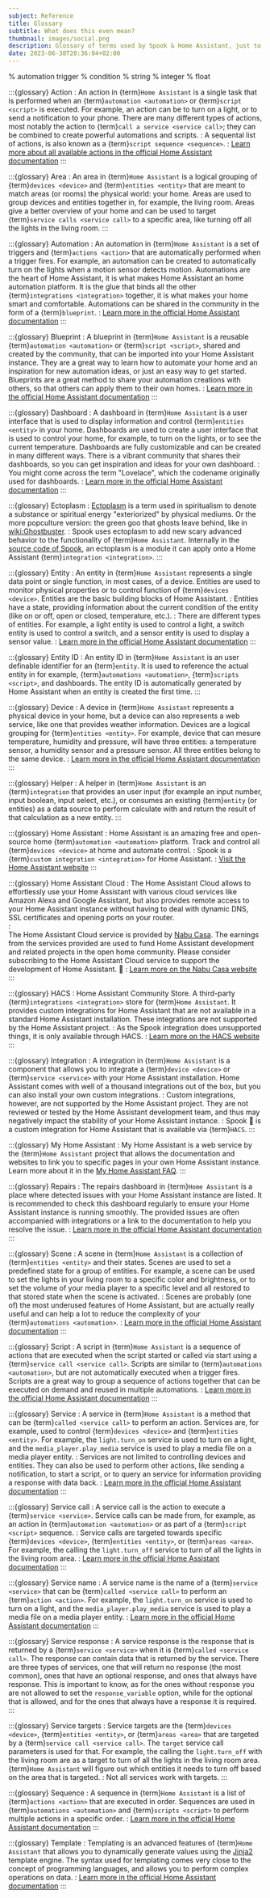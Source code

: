 ```yaml
---
subject: Reference
title: Glossary
subtitle: What does this even mean?
thumbnail: images/social.png
description: Glossary of terms used by Spook & Home Assistant, just to add a little context to this all.
date: 2023-06-30T20:36:04+02:00
---
```


% automation trigger
% condition
% string
% integer
% float

:::{glossary}
Action
: An action in {term}`Home Assistant` is a single task that is performed when an {term}`automation <automation>` or {term}`script <script>` is executed. For example, an action can be to turn on a light, or to send a notification to your phone. There are many different types of actions, most notably the action to {term}`call a service <service call>`; they can be combined to create powerful automations and scripts.
: A sequental list of actions, is also known as a {term}`script sequence <sequence>`.
: [Learn more about all available actions in the official Home Assistant documentation](https://www.home-assistant.io/docs/scripts)
:::

:::{glossary}
Area
: An area in {term}`Home Assistant` is a logical grouping of {term}`devices <device>` and {term}`entities <entity>` that are meant to match areas (or rooms) the physical world: your home. Areas are used to group devices and entities together in, for example, the living room. Areas give a better overview of your home and can be used to target {term}`service calls <service call>` to a specific area, like turning off all the lights in the living room.
:::

:::{glossary}
Automation
: An automation in {term}`Home Assistant` is a set of triggers and {term}`actions <action>` that are automatically performed when a trigger fires. For example, an automation can be created to automatically turn on the lights when a motion sensor detects motion. Automations are the heart of Home Assistant, it is what makes Home Assistant an home automation platform. It is the glue that binds all the other {term}`integrations <integration>` together, it is what makes your home smart and comfortable. Automations can be shared in the community in the form of a {term}`blueprint`.
: [Learn more in the official Home Assistant documentation](https://www.home-assistant.io/getting-started/concepts-terminology/#automations)
:::

:::{glossary}
Blueprint
: A blueprint in {term}`Home Assistant` is a reusable {term}`automation <automation>` or {term}`script <script>`, shared and created by the community, that can be imported into your Home Assistant instance. They are a great way to learn how to automate your home and an inspiration for new automation ideas, or just an easy way to get started. Blueprints are a great method to share your automation creations with others, so that others can apply them to their own homes.
: [Learn more in the official Home Assistant documentation](https://www.home-assistant.io/docs/blueprint/)
:::

:::{glossary}
Dashboard
: A dashboard in {term}`Home Assistant` is a user interface that is used to display information and control {term}`entities <entity>` in your home. Dashboards are used to create a user interface that is used to control your home, for example, to turn on the lights, or to see the current temperature. Dashboards are fully customizable and can be created in many different ways. There is a vibrant community that shares their dashboards, so you can get inspiration and ideas for your own dashboard.
: You might come across the term "Lovelace", which the codename originally used for dashboards.
: [Learn more in the official Home Assistant documentation](https://www.home-assistant.io/getting-started/concepts-terminology/#dashboards)
:::

:::{glossary}
Ectoplasm
: [Ectoplasm](<wiki:Ectoplasm_(paranormal)>) is a term used in spiritualism to denote a substance or spiritual energy "exteriorized" by physical mediums. Or the more popculture version: the green goo that ghosts leave behind, like in <wiki:Ghostbuster>.
: Spook uses ectoplasm to add new scary advanced behavior to the functionality of {term}`Home Assistant`. Internally in the [source code of Spook](https://github.com/frenck/spook), an ectoplasm is a module it can apply onto a Home Assistant {term}`integration <integration>`.
:::

:::{glossary}
Entity
: An entity in {term}`Home Assistant` represents a single data point or single function, in most cases, of a device. Entities are used to monitor physical properties or to control function of {term}`devices <device>`. Entities are the basic building blocks of Home Assistant.
: Entities have a state, providing information about the current condition of the entity (like on or off, open or closed, temperature, etc.).
: There are different types of entities. For example, a light entity is used to control a light, a switch entity is used to control a switch, and a sensor entity is used to display a sensor value.
: [Learn more in the official Home Assistant documentation](https://www.home-assistant.io/getting-started/concepts-terminology/#devices--entities)
:::

:::{glossary}
Entity ID
: An entity ID in {term}`Home Assistant` is an user definable identifier for an {term}`entity`. It is used to reference the actual entity in for example, {term}`automations <automation>`, {term}`scripts <script>`, and dashboards. The entity ID is automatically generated by Home Assistant when an entity is created the first time.
:::

:::{glossary}
Device
: A device in {term}`Home Assistant` represents a physical device in your home, but a device can also represents a web service, like one that provides weather information. Devices are a logical grouping for {term}`entities <entity>`. For example, device that can mesure temperature, humidity and pressure, will have three entities: a temperature sensor, a humidity sensor and a pressure sensor. All three entities belong to the same device.
: [Learn more in the official Home Assistant documentation](https://www.home-assistant.io/getting-started/concepts-terminology/#devices--entities)
:::

:::{glossary}
Helper
: A helper in {term}`Home Assistant` is an {term}`integration` that provides an user input (for example an input number, input boolean, input select, etc.), or consumes an existing {term}`entity` (or entities) as a data source to perform calculate with and return the result of that calculation as a new entity.
:::

:::{glossary}
Home Assistant
: Home Assistant is an amazing free and open-source home {term}`automation <automation>` platform.
Track and control all {term}`devices <device>` at home and automate control.
: Spook is a {term}`custom integration <integration>` for Home Assistant.
: [Visit the Home Assistant website](https://www.home-assistant.io/)
:::

:::{glossary}
Home Assistant Cloud
: The Home Assistant Cloud allows to effortlessly use your Home Assistant with various cloud services like Amazon Alexa and Google Assistant, but also provides remote access to your Home Assistant instance without having to deal with dynamic DNS, SSL certificates and opening ports on your router.  
: <br>The Home Assistant Cloud service is provided by [Nabu Casa](https://www.nabucasa.com). The earnings from the services provided are used to fund Home Assistant development and related projects in the open home community. Please consider subscribing to the Home Assistant Cloud service to support the development of Home Assistant. 🙏
: [Learn more on the Nabu Casa website](https://www.nabucasa.com/)
:::

:::{glossary}
HACS
: Home Assistant Community Store. A third-party {term}`integrations <integration>` store for {term}`Home Assistant`. It provides custom integrations for Home Assistant that are not available in a standard Home Assistant installation. These integrations are not supported by the Home Assistant project.
: As the Spook integration does unsupported things, it is only available through HACS.
: [Learn more on the HACS website](https://hacs.xyz)
:::

:::{glossary}
Integration
: A integration in {term}`Home Assistant` is a component that allows you to integrate
a {term}`device <device>` or {term}`service <service>` with your Home Assistant installation. Home Assistant comes with well of a thousand integrations out of the box, but you can also install your own custom integrations.
: Custom integrations, however, are not supported by the Home Assistant project. They are not reviewed or tested by the Home Assistant development team, and thus may negatively impact the stability of your Home Assistant instance.
: Spook 👻 is a custom integration for Home Assistant that is available via {term}`HACS`.
:::

:::{glossary}
My Home Assistant
: My Home Assistant is a web service by the {term}`Home Assistant` project that allows the documentation and websites to link you to specific pages in your own Home Assistant instance. Learn more about it in the [My Home Assistant FAQ](https://my.home-assistant.io/faq/).
:::

:::{glossary}
Repairs
: The repairs dashboard in {term}`Home Assistant` is a place where detected issues with your Home Assistant instance are listed. It is recommended to check this dashboard regularly to ensure your Home Assistant instance is running smoothly. The provided issues are often accompanied with integrations or a link to the documentation to help you resolve the issue.
: [Learn more in the official Home Assistant documentation](https://www.home-assistant.io/integrations/repairs)
:::

:::{glossary}
Scene
: A scene in {term}`Home Assistant` is a collection of {term}`entities <entity>` and their states. Scenes are used to set a predefined state for a group of entities. For example, a scene can be used to set the lights in your living room to a specific color and brightness, or to set the volume of your media player to a specific level and all restored to that stored state when the scene is activated.
: Scenes are probably (one of) the most underused features of Home Assistant, but are actually really useful and can help a lot to reduce the complexity of your {term}`automations <automation>`.
: [Learn more in the official Home Assistant documentation](https://www.home-assistant.io/getting-started/concepts-terminology/#scenes)
:::

:::{glossary}
Script
: A script in {term}`Home Assistant` is a sequence of actions that are executed when the script started or called via start using a {term}`service call <service call>`. Scripts are similar to {term}`automations <automation>`, but are not automatically executed when a trigger fires. Scripts are a great way to group a sequence of actions together that can be executed on demand and reused in multiple automations.
: [Learn more in the official Home Assistant documentation](https://www.home-assistant.io/getting-started/concepts-terminology/#scripts)
:::

:::{glossary}
Service
: A service in {term}`Home Assistant` is a method that can be {term}`called <service call>` to perform an action. Services are, for example, used to control {term}`devices <device>` and {term}`entities <entity>`. For example, the `light.turn_on` service is used to turn on a light, and the `media_player.play_media` service is used to play a media file on a media player entity.
: Services are not limited to controlling devices and entities. They can also be used to perform other actions, like sending a notification, to start a script, or to query an service for information providing a response with data back.
: [Learn more in the official Home Assistant documentation](https://www.home-assistant.io/docs/scripts/service-calls/)
:::

:::{glossary}
Service call
: A service call is the action to execute a {term}`service <service>`. Service calls can be made from, for example, as an action in {term}`automation <automation>` or as part of a {term}`script <script>` sequence.
: Service calls are targeted towards specific {term}`devices <device>`, {term}`entities <entity>`, or {term}`areas <area>`. For example, the calling the `light.turn_off` service to turn of all the lights in the living room area.
: [Learn more in the official Home Assistant documentation](https://www.home-assistant.io/docs/scripts/service-calls/)
:::

:::{glossary}
Service name
: A service name is the name of a {term}`service <service>` that can be {term}`called <service call>` to perform an {term}`action <action>`. For example, the `light.turn_on` service is used to turn on a light, and the `media_player.play_media` service is used to play a media file on a media player entity.
: [Learn more in the official Home Assistant documentation](https://www.home-assistant.io/docs/scripts/service-calls/)
:::

:::{glossary}
Service response
: A service response is the response that is returned by a {term}`service <service>` when it is {term}`called <service call>`. The response can contain data that is returned by the service. There are three types of services, one that will return no response (the most common), ones that have an optional response, and ones that always have response.
This is important to know, as for the ones without response you are not allowed to set the `response_variable` option, while for the optional that is allowed, and for the ones that always have a response it is required.
:::

:::{glossary}
Service targets
: Service targets are the {term}`devices <device>`, {term}`entities <entity>`, or {term}`areas <area>` that are targeted by a {term}`service call <service call>`. The `target` service call parameters is used for that. For example, the calling the `light.turn_off` with the living room are as a target to turn of all the lights in the living room area. {term}`Home Assistant` will figure out which entities it needs to turn off based on the area that is targeted.
: Not all services work with targets.
:::

:::{glossary}
Sequence
: A sequence in {term}`Home Assistant` is a list of {term}`actions <action>` that are executed in order. Sequences are used in {term}`automations <automation>` and {term}`scripts <script>` to perform multiple actions in a specific order.
: [Learn more in the official Home Assistant documentation](https://www.home-assistant.io/docs/scripts)
:::

:::{glossary}
Template
: Templating is an advanced features of {term}`Home Assistant` that allows you to dynamically generate values using the [Jinja2](https://palletsprojects.com/p/jinja) template engine. The syntax used for templating comes very close to the concept of programming languages, and allows you to perform complex operations on data.
: [Learn more in the official Home Assistant documentation](https://www.home-assistant.io/docs/configuration/templating/)
:::
